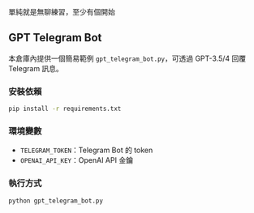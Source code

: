 單純就是無聊練習，至少有個開始

## GPT Telegram Bot

本倉庫內提供一個簡易範例 `gpt_telegram_bot.py`，可透過 GPT-3.5/4 回覆 Telegram 訊息。

### 安裝依賴
```bash
pip install -r requirements.txt
```

### 環境變數
- `TELEGRAM_TOKEN`：Telegram Bot 的 token
- `OPENAI_API_KEY`：OpenAI API 金鑰

### 執行方式
```bash
python gpt_telegram_bot.py
```
